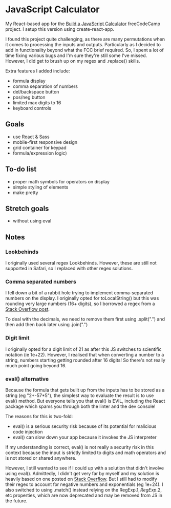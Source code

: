 # JavaScript Calculator

My React-based app for the [Build a JavaScript Calculator](https://www.freecodecamp.org/learn/front-end-libraries/front-end-libraries-projects/build-a-javascript-calculator) freeCodeCamp project. I setup this version using create-react-app.

I found this project quite challenging, as there are many permutations when it comes to processing the inputs and outputs. Particularly as I decided to add in functionality beyond what the FCC brief required. So, I spent a lot of time fixing various bugs and I'm sure they're still some I've missed. However, I did get to brush up on my regex and .replace() skills.

Extra features I added include:

- formula display
- comma separation of numbers
- del/backspace button
- pos/neg button
- limited max digits to 16
- keyboard controls

## Goals

- use React & Sass
- mobile-first responsive design
- grid container for keypad
- formula/expression logic)

## To-do list

- proper math symbols for operators on display
- simple styling of elements
- make pretty

## Stretch goals

- without using eval

## Notes

### Lookbehinds

I originally used several regex Lookbehinds. However, these are still not supported in Safari, so I replaced with other regex solutions.

### Comma separated numbers

I fell down a bit of a rabbit hole trying to implement comma-separated numbers on the display. I originally opted for toLocalString() but this was rounding very large numbers (16+ digits), so I borrowed a regex from a [Stack Overflow post](https://stackoverflow.com/a/2901298/8958062).

To deal with the decimals, we need to remove them first using .split(".") and then add then back later using .join(".")

### Digit limit

I originally opted for a digit limit of 21 as after this JS switches to scientific notation (ie 1e+22). However, I realised that when converting a number to a string, numbers starting getting rounded after 16 digits! So there's not really much point going beyond 16.

### eval() alternative

Because the formula that gets built up from the inputs has to be stored as a string (eg "2+-57\*5"), the simplest way to evaluate the result is to use eval() method. But everyone tells you that eval() is EVIL, including the React package which spams you through both the linter and the dev console!

The reasons for this is two-fold:

- eval() is a serious security risk because of its potential for malicious code injection
- eval() can slow down your app because it invokes the JS interpreter

If my understanding is correct, eval() is not really a security risk in this context because the input is strictly limited to digits and math operators and is not stored or shared anywhere.

However, I still wanted to see if I could up with a solution that didn't involve using eval(). Admittedly, I didn't get very far by myself and my solution is heavily based on one posted on [Stack Overflow](https://stackoverflow.com/a/6482814/8958062). But I still had to modify their regex to account for negative numbers and exponentials (eg 1e+24). I also switched to using .match() instead relying on the RegExp.$1, RegExp.$2, etc properties, which are now deprecated and may be removed from JS in the future.
